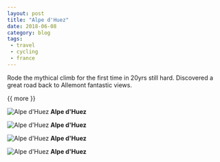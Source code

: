 ```yaml
---
layout: post
title: "Alpe d'Huez"
date: 2018-06-08
category: blog
tags:
 - travel
 - cycling
 - france
---
```


<!--start excerpt-->

Rode the mythical climb for the first time in 20yrs still hard. Discovered a great road back to Allemont fantastic views. 

{{ more }}


![Alpe d'Huez](/images/2018/2018-06-08-alpe-d-huez-1.jpg) **Alpe d'Huez**

![Alpe d'Huez](/images/2018/2018-06-08-alpe-d-huez-2.jpg) **Alpe d'Huez**

![Alpe d'Huez](/images/2018/2018-06-08-alpe-d-huez-3.jpg) **Alpe d'Huez**

![Alpe d'Huez](/images/2018/2018-06-08-alpe-d-huez-4.jpg) **Alpe d'Huez**
